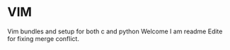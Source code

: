 # VIM
Vim bundles and setup for both c and python
Welcome
I am readme
Edite for fixing merge conflict.
